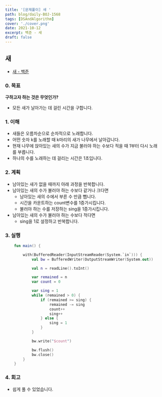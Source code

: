 ```yaml
---
title: '[문제풀이] 새 '
path: blog/daily-BOJ-1568
tags: [DSAndAlgorithm]
cover: './cover.png'
date: 2021-10-12
excerpt: 백준 - 새
draft: false
---
```


## 새

- [새 - 백준](https://www.acmicpc.net/problem/1568)

### 0. 목표

**구하고자 하는 것은 무엇인가?**

- 모든 새가 날아가는 데 걸린 시간을 구합니다.

### 1. 이해

- 새들은 오름차순으로 순차적으로 노래합니다.
- 어떤 숫자 k를 노래할 때 k마리의 새가 나무에서 날아갑니다.
- 현재 나무에 앉아있는 새의 수가 지금 불러야 하는 수보다 적을 때 1부터 다시 노래를 부릅니다.
- 하나의 수를 노래하는 데 걸리는 시간은 1초입니다.

### 2. 계획

- 남아있는 새가 없을 때까지 아래 과정을 반복합니다.
- 남아있는 새의 수가 불러야 하는 수보다 같거나 크다면
  - 남아있는 새의 수에서 부른 수 만큼 뺍니다.
  - 시간을 카운트하는 count변수를 1증가시킵니다.
  - 불러야 하는 수를 저장하는 sing을 1증가시킵니다.
- 남아있는 새의 수가 불러야 하는 수보다 적다면
  - sing을 1로 설정하고 반복합니다.

### 3. 실행

```kotlin
    fun main() {

        with(BufferedReader(InputStreamReader(System.`in`))) {
            val bw = BufferedWriter(OutputStreamWriter(System.out))

            val n = readLine().toInt()

            var remained = n
            var count = 0

            var sing = 1
            while (remained > 0) {
                if (remained >= sing) {
                    remained -= sing
                    count++
                    sing++
                } else {
                    sing = 1
                }
            }

            bw.write("$count")

            bw.flush()
            bw.close()
        }
    }

```

### 4. 회고

- 쉽게 풀 수 있었습니다.
